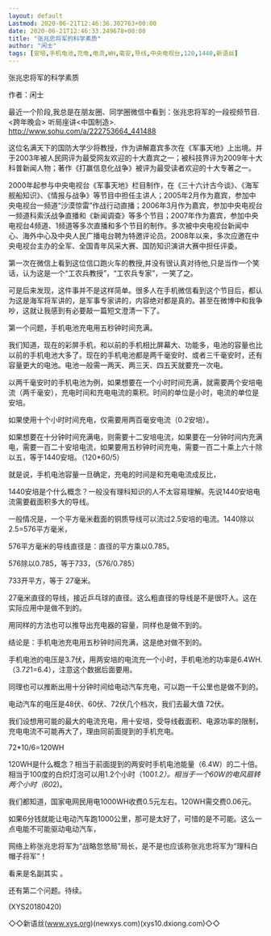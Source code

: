 ```yaml
---
layout: default
Lastmod: 2020-06-21T12:46:36.302763+00:00
date: 2020-06-21T12:46:33.249678+00:00
title: "张兆忠将军的科学素质"
author: "闲士"
tags: [安培,手机电池,充电,电流,WH,毫安,导线,中央电视台,120,1440,新语丝]
---
```


张兆忠将军的科学素质

作者：闲士

最近一个阶段,我总是在朋友圈、同学圈微信中看到：张兆忠将军的一段视频节目.<跨年晚会> 听局座讲<中国制造>.　　http://www.sohu.com/a/222753664_441488

这位名满天下的国防大学少将教授，作为讲解嘉宾多次在《军事天地》上出境。并于2003年被人民网评为最受网友欢迎的十大嘉宾之一；被科技界评为2009年十大科普新闻人物；著作《打赢信息化战争》被评为最受读者欢迎的十大专著之一。

2000年起参与中央电视台《军事天地》栏目制作，在《三十六计古今谈》、《海军舰船知识》、《情报与战争》等节目中担任主讲人；2005年2月作为嘉宾，参加中央电视台一频道“沙漠惊雷”作战行动直播；2006年3月作为嘉宾，参加中央电视台一频道科索沃战争直播和《新闻调查》等多个节目；2007年作为嘉宾，参加中央电视台4频道、1频道等多次直播和多个节目的制作。多次被中央电视台新闻中心、海外中心及中央人民广播电台聘为特邀评论员。2008年以来，多次应邀在中央电视台主办的全军、全国青年风采大赛、国防知识演讲大赛中担任评委。

第一次在微信上看到这位信口跑火车的教授,并没有很认真对待他,只是当作一个笑话，认为这是一个“工农兵教授”，“工农兵专家”，一笑了之。

可是后来发现，这件事并不是这样简单。很多人在手机微信看到这个节目后，都认为这是海军将军讲的，是军事专家讲的，内容绝对都是真的。甚至在微博中和我争吵，这就让我感到有必要敲一篇短文澄清一下了。

第一个问题，手机电池充电用五秒钟时间充满。

我们知道，现在的彩屏手机，和以前的手机相比屏幕大、功能多，电池的容量也比以前的手机电池大多了。现在的手机电池都是两千毫安时、或者三千毫安时，还有容量更大的电池。电池一般需一两天、两三天、四五天就要充一次电。

以两千毫安时的手机电池为例，如果想要在一个小时时间充满，就需要两个安培电流（两千毫安），充电时间和充电电流的乘积。时间的单位是小时，电流的单位是安培。

如果使用十个小时时间充电，仅需要用两百毫安电流（0.2安培）。

如果想要在十分钟时间充满电，则需要十二安培电流，如果要在一分钟时间内充满电，需要一百二十安培电流，如果要用五秒钟时间充电，需要一百二十乘上六十除以五，等于1440安培。（120*60/5）

就是说，手机电池容量一旦确定，充电的时间是和充电电流成反比，

1440安培是个什么概念？一般没有理科知识的人不太容易理解。先说1440安培电流需要截面积多大的导线。

一般情况是，一个平方毫米截面的铜质导线可以流过2.5安培的电流。1440除以2.5=576平方毫米，

576平方毫米的导线直径是：直径的平方乘以0.785。

576除以0.785，等于733，（576/0.785）

733开平方，等于 27毫米。

27毫米直径的导线，接近乒乓球的直径。这么粗直径的导线是不是很吓人。这在实际应用中是做不到的。

用同样的方法也可以推导出充电器的容量，同样也是做不到的。

结论是：手机电池充电用五秒钟时间充满，这是绝对做不到的。

手机电池的电压是3.7伏，用两安培的电流充一个小时，手机电池的功率是6.4WH.（3.7*2*1=6.4），注意这个数据后面要用。

同理也可以推断出用十分钟时间给电动汽车充电，可以跑一千公里也是做不到的。

电动汽车的电压是48伏、60伏、72伏几个档次，我们去最大值 72伏。

我们设想用可能的最大的电流充电，用十安培，受导线截面积、电源功率的限制，充电电流不可能再大了，理由同前面提到的手机充电。

72*10/6=120WH

120WH是什么概念？相当于前面提到的两安时手机电池能量（6.4W）的二十倍。相当于100度的白炽灯泡可以用1.2个小时（100*1.2）。相当于一个60W的电风扇转两个小时（60*2)。

我们都知道，国家电网民用电1000WH收费0.5元左右。120WH需交费0.06元。

如果6分钱就能让电动汽车跑1000公里，那可是太好了，可惜的是不可能。这么一点电能不可能驱动电动汽车，

网络上称张兆忠将军为“战略忽悠局”局长，是不是也应该称张兆忠将军为“理科白帽子将军”！

看来是名副其实 。

还有第二个问题。待续。

(XYS20180420)

◇◇新语丝(www.xys.org)(newxys.com)(xys10.dxiong.com)◇◇

